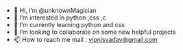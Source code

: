 - 👋 Hi, I’m @unknownMagician
- 👀 I’m interested in python ,css ,c
- 🌱 I’m currently learning python and css
- 💞️ I’m looking to collaborate on some new helpful projects
- 📫 How to reach me mail : vipnisyadav@gmail.com


